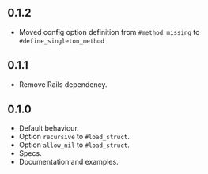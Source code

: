 ## 0.1.2

- Moved config option definition from `#method_missing` to `#define_singleton_method`

## 0.1.1

- Remove Rails dependency.

## 0.1.0

- Default behaviour.
- Option `recursive` to `#load_struct`.
- Option `allow_nil` to `#load_struct`.
- Specs.
- Documentation and examples.
